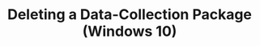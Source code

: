 ---
title: Deleting a Data-Collection Package (Windows 10)
description: In Application Compatibility Manager (ACM), you can delete any of your existing data-collection packages from the database.
redirect_url: https://technet.microsoft.com/itpro/windows/deploy/manage-windows-upgrades-with-upgrade-analytics
---